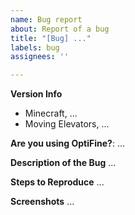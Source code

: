 ```yaml
---
name: Bug report
about: Report of a bug
title: "[Bug] ..."
labels: bug
assignees: ''

---
```


**Version Info**
- Minecraft, ...
- Moving Elevators, ...

**Are you using OptiFine?**: ...

**Description of the Bug**
...

**Steps to Reproduce**
...

**Screenshots**
...
